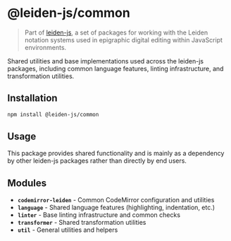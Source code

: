 # @leiden-js/common

> Part of [leiden-js](https://github.com/cceh/leiden-js), a set of packages for working with the Leiden notation systems
> used in epigraphic digital editing within JavaScript environments.

Shared utilities and base implementations used across the leiden-js packages, including common language features,
linting infrastructure, and transformation utilities.

## Installation

```bash
npm install @leiden-js/common
```

## Usage

This package provides shared functionality and is mainly as a dependency by other leiden-js packages rather than
directly by end users.


## Modules

- **`codemirror-leiden`** - Common CodeMirror configuration and utilities
- **`language`** - Shared language features (highlighting, indentation, etc.)
- **`linter`** - Base linting infrastructure and common checks
- **`transformer`** - Shared transformation utilities
- **`util`** - General utilities and helpers
